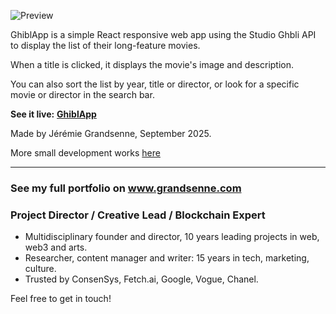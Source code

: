 


![Preview](https://apps.grandsenne.com/ghiblapp/assets/princesse-mononoke-CESeXHLj.webp)


GhiblApp is a simple React responsive web app using the Studio Ghbli API to display the list of their long-feature movies.

When a title is clicked, it displays the movie's image and description.

You can also sort the list by year, title or director, or look for a specific movie or director in the search bar. 


**See it live:** <a href='https://apps.grandsenne.com/ghiblapp/' target='_blank'><b>GhiblApp</b></a>


Made by Jérémie Grandsenne, September 2025. 

More small development works <a href='https://grandsenne.com/development/' target='_blank'>here</a>

---


### See my full portfolio on www.grandsenne.com
### Project Director / Creative Lead / Blockchain Expert

- Multidisciplinary founder and director, 10 years leading projects in web, web3 and arts.
- Researcher, content manager and writer: 15 years in tech, marketing, culture.
- Trusted by ConsenSys, Fetch.ai, Google, Vogue, Chanel. 

Feel free to get in touch!